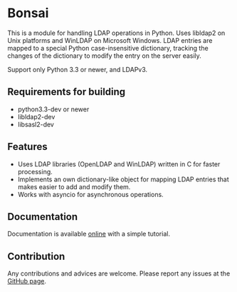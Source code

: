 Bonsai
======

This is a module for handling LDAP operations in Python. Uses libldap2 on Unix platforms and WinLDAP 
on Microsoft Windows. LDAP entries are mapped to a special Python case-insensitive dictionary,
tracking the changes of the dictionary to modify the entry on the server easily.

Support only Python 3.3 or newer, and LDAPv3. 

Requirements for building
-------------------------

- python3.3-dev or newer
- libldap2-dev
- libsasl2-dev


Features
--------

- Uses LDAP libraries (OpenLDAP and WinLDAP) written in C for faster processing. 
- Implements an own dictionary-like object for mapping LDAP entries that makes easier to add and modify them.
- Works with asyncio for asynchronous operations.


Documentation
-------------

Documentation is available [online](http://bonsai.readthedocs.org/en/latest/) with a simple tutorial.


Contribution
------------

Any contributions and advices are welcome. Please report any issues at the [GitHub page](https://github.com/Noirello/bonsai/issues).
